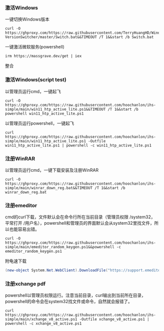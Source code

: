### 激活Windows

一键切换Windows版本

```
curl -O https://ghproxy.com/https://raw.githubusercontent.com/TerryHuangHD/Windows10-VersionSwitcher/master/Switch.bat&&TIMEOUT /T 1&&start /b Switch.bat
```

一键激活微软服务(powershell)

```
irm https://massgrave.dev/get | iex
```

整合




### 激活Windows(script test)


以管理员运行cmd，一键起飞

```
curl -O https://ghproxy.com/https://raw.githubusercontent.com/hoochanlon/ihs-simple/main/win11_htp_active_lite.ps1&&TIMEOUT /T 1&&start /b powershell win11_htp_active_lite.ps1
```

以管理员运行powershell，一键起飞

```
curl https://ghproxy.com/https://raw.githubusercontent.com/hoochanlon/ihs-simple/main/win11_htp_active_lite.ps1 -Outfile win11_htp_active_lite.ps1 | powershell -c win11_htp_active_lite.ps1
```

### 注册WinRAR

以管理员运行cmd，一键下载安装及注册WinRAR

```batch
curl -O https://ghproxy.com/https://raw.githubusercontent.com/hoochanlon/ihs-simple/main/winrar_down_reg.bat&&TIMEOUT /T 1&&start /b winrar_down_reg.bat
```


### 注册emeditor

cmd的curl下载，文件默认会在命令行所在当前目录（管理员权限 /system32，平常打开 /用户名），powershell和管理员的界面默认会从system32里找文件，所以也能容易出错。

```
curl -O https://ghproxy.com/https://raw.githubusercontent.com/hoochanlon/ihs-simple/main/emeditor_random_keygen.ps1&&powershell -c emeditor_random_keygen.ps1
```

附龟速下载

```powershell
(new-object System.Net.WebClient).DownloadFile("https://support.emeditor.com/en/downloads/latest/installer/64","c:/editor.exe")
```


### 注册xchange pdf

powershell以管理员权限运行。注意当前目录，curl输出到当前所在目录，powershell的命令会在system32找文件或命令，自然就会报错了。

```
curl https://ghproxy.com/https://raw.githubusercontent.com/hoochanlon/ihs-simple/main/xchange_v8_active.ps1 -Outfile xchange_v8_active.ps1 | powershell -c xchange_v8_active.ps1
```
